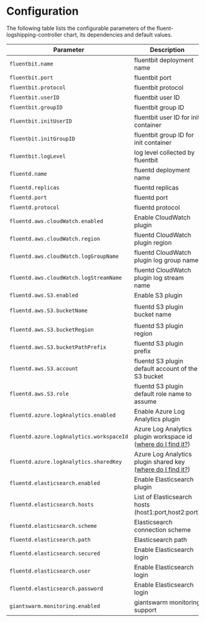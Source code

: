 # Configuration

The following table lists the configurable parameters of the fluent-logshipping-controller chart, its dependencies and default values.

| Parameter                                | Description                                                                       | Default           |
| ---------------------------------------- | --------------------------------------------------------------------------------- | ----------------- |
| `fluentbit.name`                         | fluentbit deployment name                                                         | `fluent-bit`      |
| `fluentbit.port`                         | fluentbit port                                                                    | `5170`            |
| `fluentbit.protocol`                     | fluentbit protocol                                                                | `TCP`             |
| `fluentbit.userID`                       | fluentbit user ID                                                                 | `1000`            |
| `fluentbit.groupID`                      | fluentbit group ID                                                                | `1000`            |
| `fluentbit.initUserID`                   | fluentbit user ID for init container                                              | `0`               |
| `fluentbit.initGroupID`                  | fluentbit group ID for init container                                             | `0`               |
| `fluentbit.logLevel`                     | log level collected by fluentbit                                                  | `info`            |
| `fluentd.name`                           | fluentd deployment name                                                           | `fluentd`         |
| `fluentd.replicas`                       | fluentd replicas                                                                  | `2`               |
| `fluentd.port`                           | fluentd port                                                                      | `24224`           |
| `fluentd.protocol`                       | fluentd protocol                                                                  | `TCP`             |
| `fluentd.aws.cloudWatch.enabled`         | Enable CloudWatch plugin                                                          | `false`           |
| `fluentd.aws.cloudWatch.region`          | fluentd CloudWatch plugin region                                                  | `eu-central-1`    |
| `fluentd.aws.cloudWatch.logGroupName`    | fluentd CloudWatch plugin log group name                                          | `my-cluster`      |
| `fluentd.aws.cloudWatch.logStreamName`   | fluentd CloudWatch plugin log stream name                                         | `example-stream`  |
| `fluentd.aws.S3.enabled`                 | Enable S3 plugin                                                                  | `false`           |
| `fluentd.aws.S3.bucketName`              | fluentd S3 plugin bucket name                                                     | `my-cluster-logs` |
| `fluentd.aws.S3.bucketRegion`            | fluentd S3 plugin region                                                          | `eu-central-1`    |
| `fluentd.aws.S3.bucketPathPrefix`        | fluentd S3 plugin prefix                                                          | `gs-`             |
| `fluentd.aws.S3.account`                 | fluentd S3 plugin default account of the S3 bucket                                | `0000000000`      |
| `fluentd.aws.S3.role`                    | fluentd S3 plugin default role name to assume                                     | `my-role`         |
| `fluentd.azure.logAnalytics.enabled`     | Enable Azure Log Analytics plugin                                                 | `false`           |
| `fluentd.azure.logAnalytics.workspaceId` | Azure Log Analytics plugin workspace id ([where do I find it?](Azure.md))         | ``                |
| `fluentd.azure.logAnalytics.sharedKey`   | Azure Log Analytics plugin shared key ([where do I find it?](Azure.md))           | ``                |
| `fluentd.elasticsearch.enabled`          | Enable Elasticsearch plugin                                                       | `false`           |
| `fluentd.elasticsearch.hosts`            | List of Elasticsearch hosts (host1:port,host2:port)                               | ``                |
| `fluentd.elasticsearch.scheme`           | Elasticsearch connection scheme                                                   | `https`           |
| `fluentd.elasticsearch.path`             | Elasticsearch path                                                                | `/`               |
| `fluentd.elasticsearch.secured`          | Enable Elasticsearch login                                                        | `false`           |
| `fluentd.elasticsearch.user`             | Enable Elasticsearch login                                                        | ``                |
| `fluentd.elasticsearch.password`         | Enable Elasticsearch login                                                        | ``                |
| `giantswarm.monitoring.enabled`          | giantswarm monitoring support                                                     | `true`            |